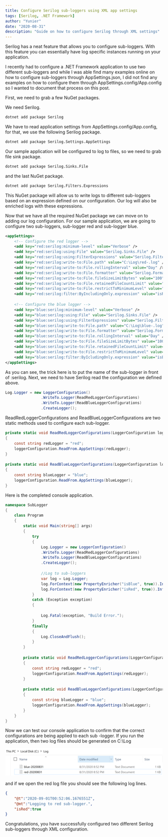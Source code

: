 ```yaml
---
title: Configure Serilog sub-loggers using XML app settings
tags: [Serilog, .NET Framework]
author: "Yunier"
date: "2020-08-31"
description: "Guide on how to configure Serilog through XML settings"
---
```


Serilog has a neat feature that allows you to configure sub-loggers. With this feature you can essentially have log specific instances running on your application. 

I recently had to configure a .NET Framework application to use two different sub-loggers and while I was able find many examples online on how to configure sub-loggers through AppSettings.json, I did not find any examples on how to configure them through AppSettings.config/App.config so I wanted to document that process on this post.

First, we need to grab a few NuGet packages.

We need Serilog.

```bash
dotnet add package Serilog
```

We have to read application settings from AppSettings.config/App.config, for that, we use the following Serilog package.

```bash
dotnet add package Serilog.Settings.AppSettings
```

Our sample application will be configured to log to files, so we need to grab file sink package.

```bash
dotnet add package Serilog.Sinks.File
```

and the last NuGet package.

```bash
dotnet add package Serilog.Filters.Expressions
```

This NuGet package will allow us to write logs to different sub-loggers based on an expression defined on our configuration. Our log will also be enriched logs with these expressions. 

Now that we have all the required NuGet package we can move on to adding our log configuration. For our sample application, we are going to configure two sub-loggers, sub-logger red and sub-logger blue.

```xml
<appSettings>
    <!-- Configure the red logger -->
    <add key="red:serilog:minimum-level" value="Verbose" />
    <add key="red:serilog:using:File" value="Serilog.Sinks.File" />
    <add key="red:serilog:using:FilterExpressions" value="Serilog.Filters.Expressions" />
    <add key="red:serilog:write-to:File.path" value="C:\Log\red-.log" />
    <add key="red:serilog:write-to:File.rollingInterval" value="Day" />
    <add key="red:serilog:write-to:File.formatter" value="Serilog.Formatting.Compact CompactJsonFormatter, Serilog.Formatting.Compact" />
    <add key="red:serilog:write-to:File.fileSizeLimitBytes" value="100" />
    <add key="red:serilog:write-to:File.retainedFileCountLimit" value="10" />
    <add key="red:serilog:write-to:File.restrictToMinimumLevel" value="Verbose" />
    <add key="red:serilog:filter:ByIncludingOnly.expression" value="isRed = true" />
    
    <!-- Configure the blue logger -->
    <add key="blue:serilog:minimum-level" value="Verbose" />
    <add key="blue:serilog:using:File" value="Serilog.Sinks.File" />
    <add key="blue:serilog:using:FilterExpressions" value="Serilog.Filters.Expressions" />
    <add key="blue:serilog:write-to:File.path" value="C:\Log\blue-.log" />
    <add key="blue:serilog:write-to:File.formatter" value="Serilog.Formatting.Compact.CompactJsonFormatter, Serilog.Formatting.Compact" />
    <add key="blue:serilog:write-to:File.rollingInterval" value="Day" />
    <add key="blue:serilog:write-to:File.fileSizeLimitBytes" value="100" />
    <add key="blue:serilog:write-to:File.retainedFileCountLimit" value="10" />
    <add key="blue:serilog:write-to:File.restrictToMinimumLevel" value="Verbose" />
    <add key="blue:serilog:filter:ByIcludingOnly.expression" value="isBlue = true" />
</appSettings>
```
As you can see, the trick here is to put the name of the sub-logger in front of :serilog. Next, we need to have Serilog read the configuration we defined above. 

```c#
Log.Logger = new LoggerConfiguration()
                .WriteTo.Logger(ReadRedLoggerConfigurations)
                .WriteTo.Logger(ReadBlueLoggerConfigurations)
                .CreateLogger();
```
ReadRedLoggerConfigurations and ReadBlueLoggerConfigurations are two static methods used to configure each sub-logger. 

```c#
private static void ReadRedLoggerConfigurations(LoggerConfiguration loggerConfiguration)
{
    const string redLogger = "red";
    loggerConfiguration.ReadFrom.AppSettings(redLogger);
}

private static void ReadBlueLoggerConfigurations(LoggerConfiguration loggerConfiguration)
{
    const string blueLogger = "blue";
    loggerConfiguration.ReadFrom.AppSettings(blueLogger);
}
```
Here is the completed console application.

```c#
namespace SubLogger
{
    class Program
    {
        static void Main(string[] args)
        {
            try
            {
                Log.Logger = new LoggerConfiguration()
                .WriteTo.Logger(ReadRedLoggerConfigurations)
                .WriteTo.Logger(ReadBlueLoggerConfigurations)
                .CreateLogger();

                //Log to sub-loggers
                var log = Log.Logger;
                log.ForContext(new PropertyEnricher("isBlue", true)).Information("Logging to blue sub-logger.");
                log.ForContext(new PropertyEnricher("isRed", true)).Information("Logging to red sub-logger.");
            }
            catch (Exception exception)
            {

                Log.Fatal(exception, "Build Error.");
            }
            finally
            {
                Log.CloseAndFlush();
            } 
        }

        private static void ReadRedLoggerConfigurations(LoggerConfiguration loggerConfiguration)
        {
            const string redLogger = "red";
            loggerConfiguration.ReadFrom.AppSettings(redLogger);
        }

        private static void ReadBlueLoggerConfigurations(LoggerConfiguration loggerConfiguration)
        {
            const string blueLogger = "blue";
            loggerConfiguration.ReadFrom.AppSettings(blueLogger);
        }
    }
}
```

Now we can test our console application to confirm that the correct configurations are being applied to each sub -logger. If you run the application, then two log files should be generated on C:\Log

![Log Files](./logfilesincdrive.PNG)

and if we open the red log file you should see the following log lines.
```json
{
    "@t":"2020-09-01T00:52:06.1676551Z",
    "@mt":"Logging to red sub-logger.",
    "isRed":true
}
```
Congratulations, you have successfully configured two different Serilog sub-loggers through XML configuration.
